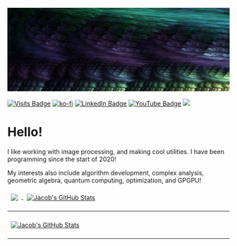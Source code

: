 [![Jacob's GitHub Banner](./assets/banner.png)](https://www.deviantart.com/ahhhh6980)

[![Visits Badge](https://badges.pufler.dev/visits/ahhhh6980/ahhhh6980?style=for-the-badge&color=675b9e)](https://github.com/ahhhh6980/ahhhh6980/)
[![ko-fi](https://ko-fi.com/img/githubbutton_sm.svg)](https://ko-fi.com/T6T55DUPL)
[![LinkedIn Badge](https://img.shields.io/badge/LinkedIn-Profile-informational?style=for-the-badge&logo=linkedin&logoColor=white&color=675b9e)](https://www.linkedin.com/in/jacob-berube-37b0b51b1/)
[![YouTube Badge](https://img.shields.io/badge/Youtube-Profile-informational?style=for-the-badge&logo=youtube&logoColor=white&color=675b9e)](https://www.youtube.com/channel/UC0CgBIwl-0xGhgEo151V4ew)
![](https://dcbadge.vercel.app/api/shield/882817497059967016)

# Hello!
I like working with image processing, and making cool utilities.
I have been programming since the start of 2020!

My interests also include algorithm development, complex analysis, geometric algebra, quantum computing, optimization, and GPGPU!

<a href="https://github.com/ahhhh6980">
  <img align="center" style="margin:0.5rem" src="https://github-readme-stats.vercel.app/api/top-langs?username=ahhhh6980&theme=tokyonight&hide_border=true&hide=html,css/??" />
</a>

<a href="https://github.com/ahhhh6980">
  <img align="center" style="margin:0.5rem" src="https://github-readme-stats.vercel.app/api?username=ahhhh6980&show_icons=true&theme=tokyonight&line_height=27&hide_border=true&hide=html,css/??" alt="Jacob's GitHub Stats" />
</a>

---

<a href="https://github.com/ahhhh6980">
  <img align="center" style="margin:0.5rem" src="https://projecteuler.net/profile/ahhhh6980.png" alt="Jacob's GitHub Stats" />
</a>

---
